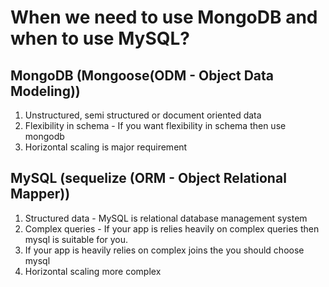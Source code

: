 # When we need to use MongoDB and when to use MySQL?

## MongoDB (Mongoose(ODM - Object Data Modeling))

1) Unstructured, semi structured or document oriented data
2) Flexibility in schema - If you want flexibility in schema then use mongodb
3) Horizontal scaling is major requirement 

## MySQL (sequelize (ORM - Object Relational Mapper))

1) Structured data - MySQL is relational database management system
2) Complex queries - If your app is relies heavily on complex queries then mysql is suitable for you.
3) If your app is heavily relies on complex joins the you should choose mysql
4) Horizontal scaling more complex
